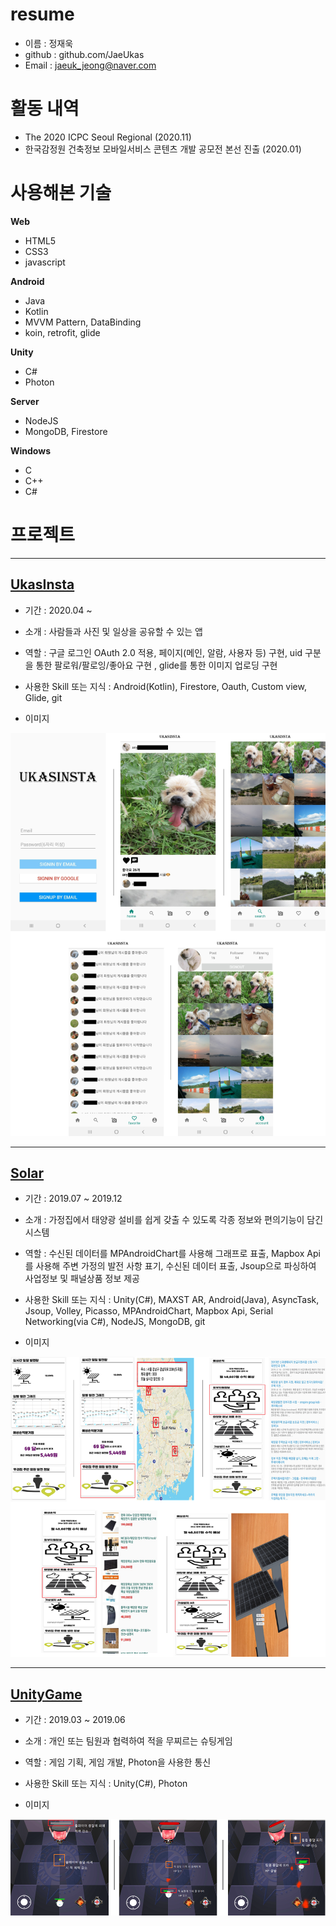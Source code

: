 # resume

* 이름 : 정재욱
* github : github.com/JaeUkas
* Email : jaeuk_jeong@naver.com

# 활동 내역
* The 2020 ICPC Seoul Regional (2020.11)
* 한국감정원 건축정보 모바일서비스 콘텐츠 개발 공모전 본선 진출 (2020.01)

# 사용해본 기술
__Web__
* HTML5
* CSS3
* javascript

__Android__
* Java
* Kotlin
* MVVM Pattern, DataBinding
* koin, retrofit, glide

__Unity__
* C#
* Photon 

__Server__
* NodeJS
* MongoDB, Firestore

__Windows__
* C
* C++
* C#

# 프로젝트

* * *
## [UkasInsta][link1]

[link1]: https://github.com/JaeUkas/UkasInsta

* 기간 : 2020.04 ~


* 소개 : 사람들과 사진 및 일상을 공유할 수 있는 앱


* 역할 : 구글 로그인 OAuth 2.0 적용, 페이지(메인, 알람, 사용자 등) 구현, uid 구분을 통한 팔로워/팔로잉/좋아요 구현 , glide를 통한 이미지 업로딩 구현


* 사용한 Skill 또는 지식 :  Android(Kotlin), Firestore, Oauth, Custom view, Glide, git


* 이미지

<div align=center>
  
![UkasInsta](https://github.com/JaeUkas/resume/blob/main/image/UkasInsta.png)
  
</div>

* * *
## [Solar][link2]

[link2]: https://github.com/renewalsolar/Solar

* 기간 : 2019.07 ~ 2019.12


* 소개 : 가정집에서 태양광 설비를 쉽게 갖출 수 있도록 각종 정보와 편의기능이 담긴 시스템


* 역할 : 수신된 데이터를 MPAndroidChart를 사용해 그래프로 표출, Mapbox Api를 사용해 주변 가정의 발전 사항 표기, 수신된 데이터 표출, Jsoup으로 파싱하여 사업정보 및 패널상품 정보 제공


* 사용한 Skill 또는 지식 : Unity(C#), MAXST AR, Android(Java), AsyncTask, Jsoup, Volley, Picasso, MPAndroidChart, Mapbox Api, Serial Networking(via C#), NodeJS, MongoDB, git


* 이미지

<div align=center>

![Solar](https://github.com/JaeUkas/resume/blob/main/image/solar.png)
  
</div>

* * *
## [UnityGame][link3]

[link3]: https://github.com/JaeUkas/UnityGame

* 기간 : 2019.03 ~ 2019.06


* 소개 : 개인 또는 팀원과 협력하여 적을 무찌르는 슈팅게임


* 역할 : 게임 기획, 게임 개발, Photon을 사용한 통신


* 사용한 Skill 또는 지식 : Unity(C#), Photon


* 이미지

<div align=center>
  
![Solar](https://github.com/JaeUkas/resume/blob/main/image/UnityGame.png)

</div>
